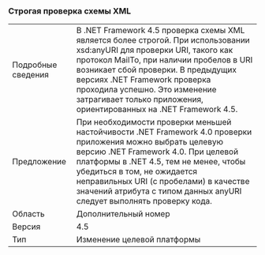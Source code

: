 ### <a name="xml-schema-validation-is-stricter"></a>Строгая проверка схемы XML

|   |   |
|---|---|
|Подробные сведения|В .NET Framework 4.5 проверка схемы XML является более строгой. При использовании xsd:anyURI для проверки URI, такого как протокол MailTo, при наличии пробелов в URI возникает сбой проверки. В предыдущих версиях .NET Framework проверка проходила успешно. Это изменение затрагивает только приложения, ориентированных на .NET Framework 4.5.|
|Предложение|При необходимости проверки меньшей настойчивости .NET Framework 4.0 проверки приложения можно выбрать целевую версию .NET Framework 4.0. При целевой платформы в .NET 4.5, тем не менее, чтобы убедиться в том, не ожидается неправильных URI (с пробелами) в качестве значений атрибута с типом данных anyURI следует выполнять проверку кода.|
|Область|Дополнительный номер|
|Версия|4.5|
|Тип|Изменение целевой платформы|

